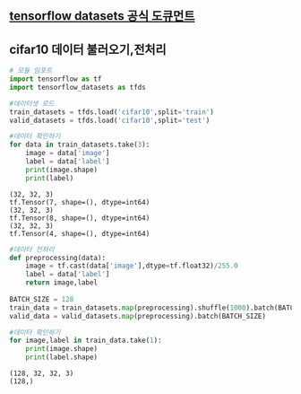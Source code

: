 ## [tensorflow datasets 공식 도큐먼트](https://www.tensorflow.org/datasets)

## cifar10 데이터 불러오기,전처리


```python
# 모듈 임포트
import tensorflow as tf
import tensorflow_datasets as tfds
```


```python
#데이터셋 로드
train_datasets = tfds.load('cifar10',split='train')
valid_datasets = tfds.load('cifar10',split='test')
```


```python
#데이터 확인하기
for data in train_datasets.take(3):
    image = data['image']
    label = data['label']
    print(image.shape)
    print(label)
```

    (32, 32, 3)
    tf.Tensor(7, shape=(), dtype=int64)
    (32, 32, 3)
    tf.Tensor(8, shape=(), dtype=int64)
    (32, 32, 3)
    tf.Tensor(4, shape=(), dtype=int64)



```python
#데이터 전처리
def preprocessing(data):
    image = tf.cast(data['image'],dtype=tf.float32)/255.0
    label = data['label']
    return image,label
    
BATCH_SIZE = 128
train_data = train_datasets.map(preprocessing).shuffle(1000).batch(BATCH_SIZE)
valid_data = valid_datasets.map(preprocessing).batch(BATCH_SIZE)
```


```python
#데이터 확인하기
for image,label in train_data.take(1):
    print(image.shape)
    print(label.shape)
```

    (128, 32, 32, 3)
    (128,)

